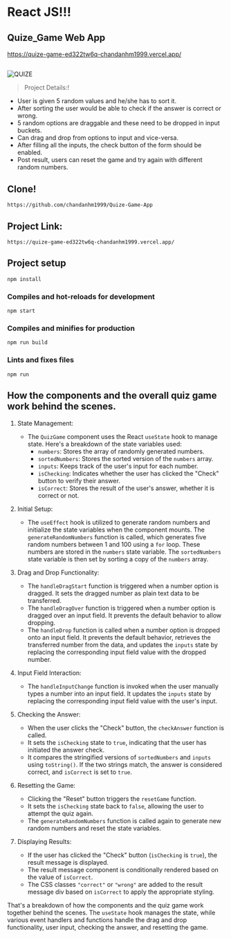 # React JS!!!
## Quize_Game Web App
https://quize-game-ed322tw6q-chandanhm1999.vercel.app/
##
![QUIZE](https://github.com/chandanhm1999/Quize-Game-App/assets/109410990/658f69c9-cb28-4f82-84f0-62db078afc76)

> Project Details:!
* User is given 5 random values and he/she has to sort it.
* After sorting the user would be able to check if the answer is correct or wrong.
* 5 random options are draggable and these need to be dropped in input buckets.
* Can drag and drop from options to input and vice-versa.
* After filling all the inputs, the check button of the form should be enabled.
* Post result, users can reset the game and try again with different random numbers.

## Clone!
```
https://github.com/chandanhm1999/Quize-Game-App
```

## Project Link:
```
https://quize-game-ed322tw6q-chandanhm1999.vercel.app/
```

## Project setup
```
npm install
```

### Compiles and hot-reloads for development
```
npm start
```

### Compiles and minifies for production
```
npm run build
```

### Lints and fixes files
```
npm run
```

## How the components and the overall quiz game work behind the scenes.

1. State Management:
   - The `QuizGame` component uses the React `useState` hook to manage state. Here's a breakdown of the state variables used:
     - `numbers`: Stores the array of randomly generated numbers.
     - `sortedNumbers`: Stores the sorted version of the `numbers` array.
     - `inputs`: Keeps track of the user's input for each number.
     - `isChecking`: Indicates whether the user has clicked the "Check" button to verify their answer.
     - `isCorrect`: Stores the result of the user's answer, whether it is correct or not.

2. Initial Setup:
   - The `useEffect` hook is utilized to generate random numbers and initialize the state variables when the component mounts. The `generateRandomNumbers` function is called, which generates five random numbers between 1 and 100 using a `for` loop. These numbers are stored in the `numbers` state variable. The `sortedNumbers` state variable is then set by sorting a copy of the `numbers` array.

3. Drag and Drop Functionality:
   - The `handleDragStart` function is triggered when a number option is dragged. It sets the dragged number as plain text data to be transferred.
   - The `handleDragOver` function is triggered when a number option is dragged over an input field. It prevents the default behavior to allow dropping.
   - The `handleDrop` function is called when a number option is dropped onto an input field. It prevents the default behavior, retrieves the transferred number from the data, and updates the `inputs` state by replacing the corresponding input field value with the dropped number.

4. Input Field Interaction:
   - The `handleInputChange` function is invoked when the user manually types a number into an input field. It updates the `inputs` state by replacing the corresponding input field value with the user's input.

5. Checking the Answer:
   - When the user clicks the "Check" button, the `checkAnswer` function is called.
   - It sets the `isChecking` state to `true`, indicating that the user has initiated the answer check.
   - It compares the stringified versions of `sortedNumbers` and `inputs` using `toString()`. If the two strings match, the answer is considered correct, and `isCorrect` is set to `true`.

6. Resetting the Game:
   - Clicking the "Reset" button triggers the `resetGame` function.
   - It sets the `isChecking` state back to `false`, allowing the user to attempt the quiz again.
   - The `generateRandomNumbers` function is called again to generate new random numbers and reset the state variables.

7. Displaying Results:
   - If the user has clicked the "Check" button (`isChecking` is `true`), the result message is displayed.
   - The result message component is conditionally rendered based on the value of `isCorrect`.
   - The CSS classes `"correct"` or `"wrong"` are added to the result message div based on `isCorrect` to apply the appropriate styling.

That's a breakdown of how the components and the quiz game work together behind the scenes. The `useState` hook manages the state, while various event handlers and functions handle the drag and drop functionality, user input, checking the answer, and resetting the game.
